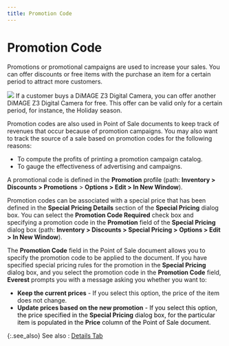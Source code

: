 ```yaml
---
title: Promotion Code
---
```


# Promotion Code


Promotions or promotional campaigns are used to increase your sales.  You can offer discounts or free items with the purchase an item for a  certain period to attract more customers.


![]({{site.pos_baseurl}}/img/example.gif) If  a customer buys a DiMAGE Z3 Digital Camera, you can offer another DiMAGE  Z3 Digital Camera for free. This offer can be valid only for a certain  period, for instance, the Holiday season.


Promotion codes are also used in Point of Sale documents to keep track  of revenues that occur because of promotion campaigns. You may also want  to track the source of a sale based on promotion codes for the following  reasons:

- To compute  the profits of printing a promotion campaign catalog.
- To gauge the  effectiveness of advertising and campaigns.



A promotional code is defined in the **Promotion** <font color="#000000" class="hcp3">profile</font>  (path: **Inventory &gt; Discounts &gt; 
 Promotions** > **Options &gt; Edit 
 &gt; In New Window**).


Promotion codes can be associated with a special price that has been  defined in the **Special Pricing Details** section of the **Special Pricing**  dialog box. You can select the **Promotion 
 Code Required** check box and specifying a promotion code in the  **Promotion** field of the **Special 
 Pricing** dialog box (path: **Inventory 
 &gt; Discounts &gt; Special Pricing &gt;** **Options 
 &gt; Edit &gt; In New Window**).


The **Promotion Code** field in  the Point of Sale document allows you to specify the promotion code to  be applied to the document. If you have specified special pricing rules  for the promotion in the **Special Pricing**  dialog box, and you select the promotion code in the **Promotion 
 Code** field, **Everest** prompts  you with a message asking you whether you want to:

- **Keep 
 the current prices** - If you select this option, the price of the  item does not change.
- **Update prices based on the new promotion**<font color="#000000" class="hcp3"> - If you select this option, the price specified in 
 the </font>**Special 
 Pricing**<font color="#000000" class="hcp3"> dialog box, for the particular 
 item is populated in the </font>**Price**<font color="#000000" class="hcp3"> column of the 
 Point of Sale document.</font>



{:.see_also}
See also
: [Details  Tab]({{site.pos_baseurl}}/pos-trans/create-pos-doc/pos-si-profile/details/tabs-details/details_doc_view_details_pos.html)
